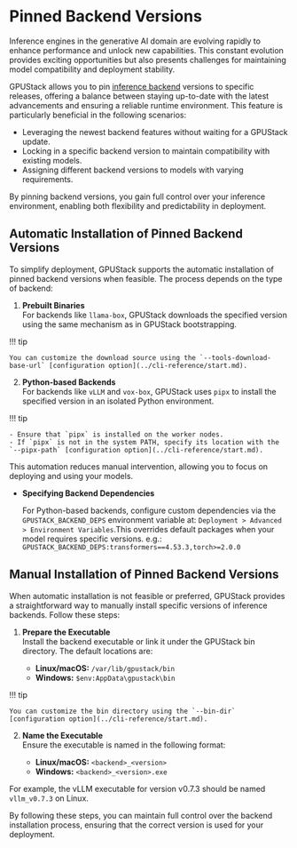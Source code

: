 # Pinned Backend Versions

Inference engines in the generative AI domain are evolving rapidly to enhance performance and unlock new capabilities. This constant evolution provides exciting opportunities but also presents challenges for maintaining model compatibility and deployment stability.

GPUStack allows you to pin [inference backend](./inference-backends.md) versions to specific releases, offering a balance between staying up-to-date with the latest advancements and ensuring a reliable runtime environment. This feature is particularly beneficial in the following scenarios:

- Leveraging the newest backend features without waiting for a GPUStack update.
- Locking in a specific backend version to maintain compatibility with existing models.
- Assigning different backend versions to models with varying requirements.

By pinning backend versions, you gain full control over your inference environment, enabling both flexibility and predictability in deployment.

## Automatic Installation of Pinned Backend Versions

To simplify deployment, GPUStack supports the automatic installation of pinned backend versions when feasible. The process depends on the type of backend:

1. **Prebuilt Binaries**  
   For backends like `llama-box`, GPUStack downloads the specified version using the same mechanism as in GPUStack bootstrapping.

!!! tip

    You can customize the download source using the `--tools-download-base-url` [configuration option](../cli-reference/start.md).

2. **Python-based Backends**  
   For backends like `vLLM` and `vox-box`, GPUStack uses `pipx` to install the specified version in an isolated Python environment.

!!! tip

    - Ensure that `pipx` is installed on the worker nodes.
    - If `pipx` is not in the system PATH, specify its location with the `--pipx-path` [configuration option](../cli-reference/start.md).

This automation reduces manual intervention, allowing you to focus on deploying and using your models.

- **Specifying Backend Dependencies**

	For Python-based backends, configure custom dependencies via the `GPUSTACK_BACKEND_DEPS` environment variable at:
	`Deployment > Advanced > Environment Variables`.This overrides default packages when your model requires specific versions.
	e.g.:
	`GPUSTACK_BACKEND_DEPS:transformers==4.53.3,torch>=2.0.0`

## Manual Installation of Pinned Backend Versions

When automatic installation is not feasible or preferred, GPUStack provides a straightforward way to manually install specific versions of inference backends. Follow these steps:

1. **Prepare the Executable**  
   Install the backend executable or link it under the GPUStack bin directory. The default locations are:

   - **Linux/macOS:** `/var/lib/gpustack/bin`
   - **Windows:** `$env:AppData\gpustack\bin`

!!! tip

    You can customize the bin directory using the `--bin-dir` [configuration option](../cli-reference/start.md).

2. **Name the Executable**  
   Ensure the executable is named in the following format:

   - **Linux/macOS:** `<backend>_<version>`
   - **Windows:** `<backend>_<version>.exe`

For example, the vLLM executable for version v0.7.3 should be named `vllm_v0.7.3` on Linux.

By following these steps, you can maintain full control over the backend installation process, ensuring that the correct version is used for your deployment.

